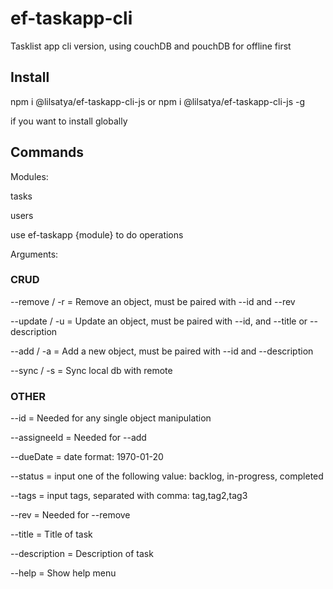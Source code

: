 # ef-taskapp-cli
Tasklist app cli version, using couchDB and pouchDB for offline first

## Install
npm i @lilsatya/ef-taskapp-cli-js
or
npm i @lilsatya/ef-taskapp-cli-js -g

if you want to install globally

## Commands
Modules:

tasks

users

use ef-taskapp {module} to do operations

Arguments:

### CRUD

--remove / -r = Remove an object, must be paired with --id and --rev

--update / -u = Update an object, must be paired with --id, and --title or --description

--add / -a = Add a new object, must be paired with --id and --description

--sync / -s = Sync local db with remote

### OTHER

--id = Needed for any single object manipulation

--assigneeId = Needed for --add

--dueDate = date format: 1970-01-20

--status = input one of the following value: backlog, in-progress, completed

--tags = input tags, separated with comma: tag,tag2,tag3

--rev = Needed for --remove

--title = Title of task

--description = Description of task

--help = Show help menu
